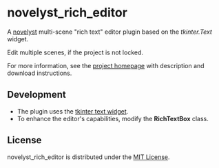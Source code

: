 # novelyst_rich_editor

A [novelyst](https://peter88213.github.io/novelyst/) multi-scene "rich text" editor plugin based on the *tkinter.Text* widget.

Edit multiple scenes, if the project is not locked.

For more information, see the [project homepage](https://peter88213.github.io/novelyst_editor) with description and download instructions.

## Development

- The plugin uses the [tkinter text widget](https://tkdocs.com/tutorial/text.html).
- To enhance the editor's capabilities, modify the **RichTextBox** class.

## License

novelyst_rich_editor is distributed under the [MIT License](http://www.opensource.org/licenses/mit-license.php).
